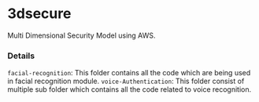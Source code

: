 # 3dsecure
Multi Dimensional Security Model using AWS. 
### Details
`facial-recognition`: This folder contains all the code which are being used in facial recognition module.
`voice-Authentication`: This folder consist of multiple sub folder which contains all the code related to voice recognition.
